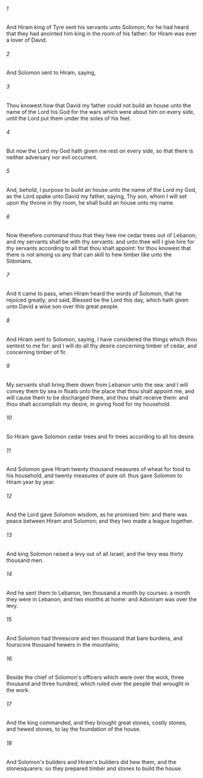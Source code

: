 ###### 1
And Hiram king of Tyre sent his servants unto Solomon; for he had heard that they had anointed him king in the room of his father: for Hiram was ever a lover of David.

###### 2
And Solomon sent to Hiram, saying,

###### 3
Thou knowest how that David my father could not build an house unto the name of the Lord his God for the wars which were about him on every side, until the Lord put them under the soles of his feet.

###### 4
But now the Lord my God hath given me rest on every side, so that there is neither adversary nor evil occurrent.

###### 5
And, behold, I purpose to build an house unto the name of the Lord my God, as the Lord spake unto David my father, saying, Thy son, whom I will set upon thy throne in thy room, he shall build an house unto my name.

###### 6
Now therefore command thou that they hew me cedar trees out of Lebanon; and my servants shall be with thy servants: and unto thee will I give hire for thy servants according to all that thou shalt appoint: for thou knowest that there is not among us any that can skill to hew timber like unto the Sidonians.

###### 7
And it came to pass, when Hiram heard the words of Solomon, that he rejoiced greatly, and said, Blessed be the Lord this day, which hath given unto David a wise son over this great people.

###### 8
And Hiram sent to Solomon, saying, I have considered the things which thou sentest to me for: and I will do all thy desire concerning timber of cedar, and concerning timber of fir.

###### 9
My servants shall bring them down from Lebanon unto the sea: and I will convey them by sea in floats unto the place that thou shalt appoint me, and will cause them to be discharged there, and thou shalt receive them: and thou shalt accomplish my desire, in giving food for my household.

###### 10
So Hiram gave Solomon cedar trees and fir trees according to all his desire.

###### 11
And Solomon gave Hiram twenty thousand measures of wheat for food to his household, and twenty measures of pure oil: thus gave Solomon to Hiram year by year.

###### 12
And the Lord gave Solomon wisdom, as he promised him: and there was peace between Hiram and Solomon; and they two made a league together.

###### 13
And king Solomon raised a levy out of all Israel; and the levy was thirty thousand men.

###### 14
And he sent them to Lebanon, ten thousand a month by courses: a month they were in Lebanon, and two months at home: and Adoniram was over the levy.

###### 15
And Solomon had threescore and ten thousand that bare burdens, and fourscore thousand hewers in the mountains;

###### 16
Beside the chief of Solomon's officers which were over the work, three thousand and three hundred, which ruled over the people that wrought in the work.

###### 17
And the king commanded, and they brought great stones, costly stones, and hewed stones, to lay the foundation of the house.

###### 18
And Solomon's builders and Hiram's builders did hew them, and the stonesquarers: so they prepared timber and stones to build the house.

